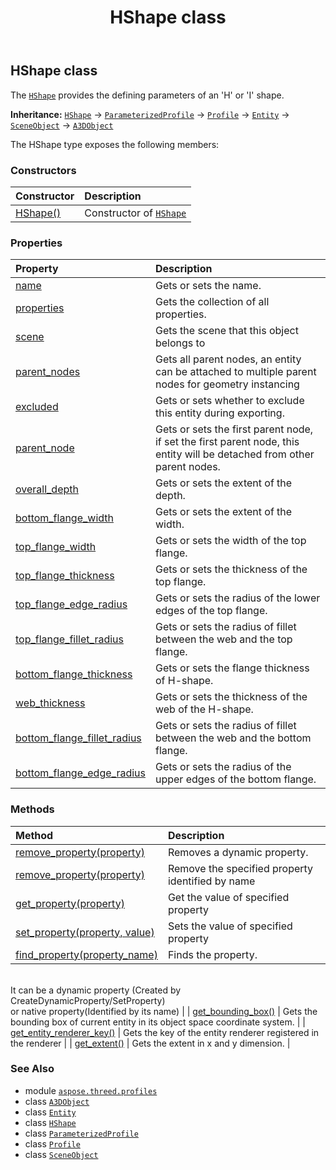 ﻿---
title: HShape class
second_title: Aspose.3D for Python via .NET API References
description: 
type: docs
weight: 50
url: /python-net/aspose.threed.profiles/hshape/
is_root: false
---

## HShape class

The [`HShape`](/3d/python-net/aspose.threed.profiles/hshape) provides the defining parameters of an 'H' or 'I' shape.



**Inheritance:** [`HShape`](/3d/python-net/aspose.threed.profiles/hshape) → 
[`ParameterizedProfile`](/3d/python-net/aspose.threed.profiles/parameterizedprofile) → 
[`Profile`](/3d/python-net/aspose.threed.profiles/profile) → 
[`Entity`](/3d/python-net/aspose.threed/entity) → 
[`SceneObject`](/3d/python-net/aspose.threed/sceneobject) → 
[`A3DObject`](/3d/python-net/aspose.threed/a3dobject)



The HShape type exposes the following members:

### Constructors
| Constructor | Description |
| :- | :- |
| [HShape()](/3d/python-net/aspose.threed.profiles/hshape/__init__/#) | Constructor of [`HShape`](/3d/python-net/aspose.threed.profiles/hshape) |


### Properties
| Property | Description |
| :- | :- |
| [name](/3d/python-net/aspose.threed.profiles/hshape/name) | Gets or sets the name. |
| [properties](/3d/python-net/aspose.threed.profiles/hshape/properties) | Gets the collection of all properties. |
| [scene](/3d/python-net/aspose.threed.profiles/hshape/scene) | Gets the scene that this object belongs to |
| [parent_nodes](/3d/python-net/aspose.threed.profiles/hshape/parent_nodes) | Gets all parent nodes, an entity can be attached to multiple parent nodes for geometry instancing |
| [excluded](/3d/python-net/aspose.threed.profiles/hshape/excluded) | Gets or sets whether to exclude this entity during exporting. |
| [parent_node](/3d/python-net/aspose.threed.profiles/hshape/parent_node) | Gets or sets the first parent node, if set the first parent node, this entity will be detached from other parent nodes. |
| [overall_depth](/3d/python-net/aspose.threed.profiles/hshape/overall_depth) | Gets or sets the extent of the depth. |
| [bottom_flange_width](/3d/python-net/aspose.threed.profiles/hshape/bottom_flange_width) | Gets or sets the extent of the width. |
| [top_flange_width](/3d/python-net/aspose.threed.profiles/hshape/top_flange_width) | Gets or sets the width of the top flange. |
| [top_flange_thickness](/3d/python-net/aspose.threed.profiles/hshape/top_flange_thickness) | Gets or sets the thickness of the top flange. |
| [top_flange_edge_radius](/3d/python-net/aspose.threed.profiles/hshape/top_flange_edge_radius) | Gets or sets the radius of the lower edges of the top flange. |
| [top_flange_fillet_radius](/3d/python-net/aspose.threed.profiles/hshape/top_flange_fillet_radius) | Gets or sets the radius of fillet between the web and the top flange. |
| [bottom_flange_thickness](/3d/python-net/aspose.threed.profiles/hshape/bottom_flange_thickness) | Gets or sets the flange thickness of H-shape. |
| [web_thickness](/3d/python-net/aspose.threed.profiles/hshape/web_thickness) | Gets or sets the thickness of the web of the H-shape. |
| [bottom_flange_fillet_radius](/3d/python-net/aspose.threed.profiles/hshape/bottom_flange_fillet_radius) | Gets or sets the radius of fillet between the web and the bottom flange. |
| [bottom_flange_edge_radius](/3d/python-net/aspose.threed.profiles/hshape/bottom_flange_edge_radius) | Gets or sets the radius of the upper edges of the bottom flange. |


### Methods
| Method | Description |
| :- | :- |
| [remove_property(property)](/3d/python-net/aspose.threed.profiles/hshape/remove_property/#Property) | Removes a dynamic property. |
| [remove_property(property)](/3d/python-net/aspose.threed.profiles/hshape/remove_property/#str) | Remove the specified property identified by name |
| [get_property(property)](/3d/python-net/aspose.threed.profiles/hshape/get_property/#str) | Get the value of specified property |
| [set_property(property, value)](/3d/python-net/aspose.threed.profiles/hshape/set_property/#str-any) | Sets the value of specified property |
| [find_property(property_name)](/3d/python-net/aspose.threed.profiles/hshape/find_property/#str) | Finds the property.<br/>It can be a dynamic property (Created by CreateDynamicProperty/SetProperty) <br/>or native property(Identified by its name) |
| [get_bounding_box()](/3d/python-net/aspose.threed.profiles/hshape/get_bounding_box/#) | Gets the bounding box of current entity in its object space coordinate system. |
| [get_entity_renderer_key()](/3d/python-net/aspose.threed.profiles/hshape/get_entity_renderer_key/#) | Gets the key of the entity renderer registered in the renderer |
| [get_extent()](/3d/python-net/aspose.threed.profiles/hshape/get_extent/#) | Gets the extent in x and y dimension. |



### See Also
* module [`aspose.threed.profiles`](..)
* class [`A3DObject`](/3d/python-net/aspose.threed/a3dobject)
* class [`Entity`](/3d/python-net/aspose.threed/entity)
* class [`HShape`](/3d/python-net/aspose.threed.profiles/hshape)
* class [`ParameterizedProfile`](/3d/python-net/aspose.threed.profiles/parameterizedprofile)
* class [`Profile`](/3d/python-net/aspose.threed.profiles/profile)
* class [`SceneObject`](/3d/python-net/aspose.threed/sceneobject)
